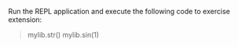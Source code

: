 
Run the REPL application and execute the following code to exercise extension:

> mylib.str()
> mylib.sin(1)
